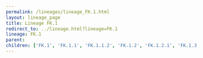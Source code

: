 ```yaml
---
permalink: /lineages/lineage_FK.1.html
layout: lineage_page
title: Lineage FK.1
redirect_to: ../lineage.html?lineage=FK.1
lineage: FK.1
parent: 
children: ['FK.1', 'FK.1.1', 'FK.1.1.2', 'FK.1.2', 'FK.1.2.1', 'FK.1.3', 'FK.1.3.2', 'FK.1.4', 'FK.1.4.1', 'FK.1.5']
---
```

